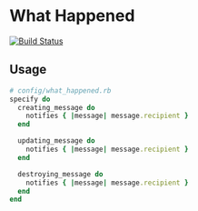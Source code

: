 # What Happened

[![Build Status](https://travis-ci.org/tawan/what-happened.svg?branch=master)](https://travis-ci.org/tawan/what-happened)


## Usage

```ruby
# config/what_happened.rb
specify do
  creating_message do
    notifies { |message| message.recipient }
  end

  updating_message do
    notifies { |message| message.recipient }
  end

  destroying_message do
    notifies { |message| message.recipient }
  end
end
```
